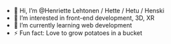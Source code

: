 - 👋 Hi, I’m @Henriette Lehtonen / Hette / Hetu / Henski
- 👀 I’m interested in front-end development, 3D, XR
- 🌱 I’m currently learning web development
- ⚡ Fun fact: Love to grow potatoes in a bucket 

<!---
HenrietteLehtonen/HenrietteLehtonen is a ✨ special ✨ repository because its `README.md` (this file) appears on your GitHub profile.
You can click the Preview link to take a look at your changes.
--->
